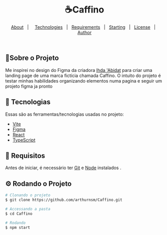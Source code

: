 <h1 href="#top" align="center">☕Caffino</h1>
<p align="center">
  <a href="#dart-about">About</a> &#xa0; | &#xa0; &#xa0;
  <a href="#rocket-technologies">Technologies</a> &#xa0; | &#xa0;
  <a href="#white_check_mark-requirements">Requirements</a> &#xa0; | &#xa0;
  <a href="#checkered_flag-starting">Starting</a> &#xa0; | &#xa0;
  <a href="#memo-license">License</a> &#xa0; | &#xa0;
  <a href="https://github.com/{{YOUR_GITHUB_USERNAME}}" target="_blank">Author</a>
</p>

<br>

## 🎯Sobre o Projeto

Me inspirei no design do Figma da criadora <a href="https://www.figma.com/@ihdaabidat">Ihda 'Abidat</a> para criar uma landing page de uma marca fictícia chamada Caffino. O intuito do projeto é testar minhas habilidades organizando elementos numa pagina e seguir um projeto figma ja pronto
##
## 🚀 Tecnologias ##

Essas são as ferramentas/tecnologias usadas no projeto:

- [Vite](https://expo.io/)
- [Figma](https://www.figma.com/)
- [React](https://pt-br.reactjs.org/)
- [TypeScript](https://www.typescriptlang.org/)

## 📝 Requisitos ##

Antes de iniciar, é necessário ter [Git](https://git-scm.com) e [Node](https://nodejs.org/en/) instalados .

## ⚙️ Rodando o Projeto ##

```bash
# Clonando o projeto
$ git clone https://github.com/arthurnsm/Caffino.git

# Accessando a pasta 
$ cd Caffino

# Rodando
$ npm start

```